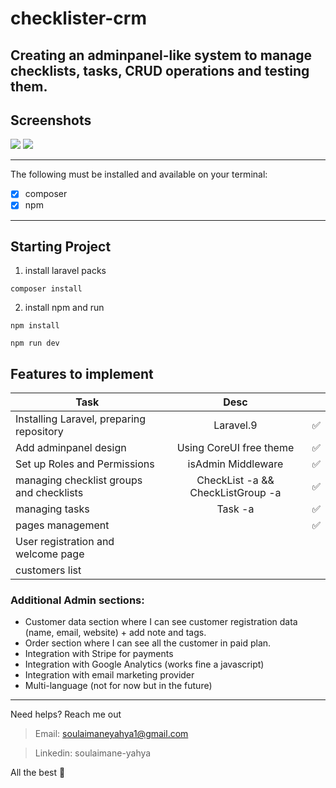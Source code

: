 # checklister-crm

Creating an adminpanel-like system to manage checklists, tasks, CRUD operations and testing them.
---
## Screenshots

<img src="https://dummyimage.com/700x300/f2f2f2/3b3b3b.png&text=Project" />

<img src="https://dummyimage.com/700x300/f2f2f2/3b3b3b.png&text=Project" />

---

The following must be installed and available on your terminal:

* [x] composer
* [x] npm

---

## Starting Project

1. install laravel packs
```composer
composer install
```

2. install npm and run
```npm
npm install
```
```npm
npm run dev
```

## Features to implement
| Task                                      | Desc                                       ||
| ----------------------------------------- |:------------------------------------------:|:--:|
| Installing Laravel, preparing repository  | Laravel.9                                  | ✅ |
| Add adminpanel design                     | Using CoreUI free theme                    | ✅ |
| Set up Roles and Permissions              | isAdmin Middleware                         | ✅ |
| managing checklist groups and checklists  | CheckList -a && CheckListGroup -a          | ✅ |
| managing tasks                            | Task -a                                    | ✅ |
| pages management                          |                                            | ✅ |
| User registration and welcome page        |                                            ||
| customers list                            |                                            ||

### Additional Admin sections:
- Customer data section where I can see customer registration data (name, email,
website) + add note and tags.
- Order section where I can see all the customer in paid plan.
- Integration with Stripe for payments
- Integration with Google Analytics (works fine a javascript)
- Integration with email marketing provider
- Multi-language (not for now but in the future)

----- 
Need helps? Reach me out

> Email: soulaimaneyahya1@gmail.com

> Linkedin: soulaimane-yahya

All the best :beer:
